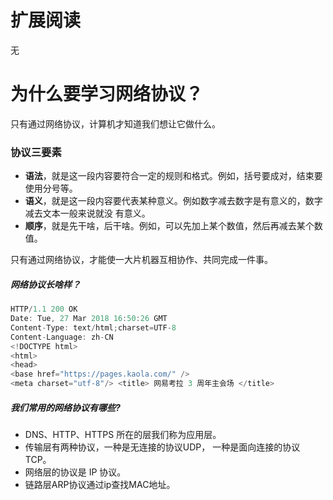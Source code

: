 # 扩展阅读
无


# 为什么要学习网络协议？
只有通过网络协议，计算机才知道我们想让它做什么。

### 协议三要素

* **语法**，就是这一段内容要符合一定的规则和格式。例如，括号要成对，结束要使用分号等。
* **语义**，就是这一段内容要代表某种意义。例如数字减去数字是有意义的，数字减去文本一般来说就没
 有意义。
* **顺序**，就是先干啥，后干啥。例如，可以先加上某个数值，然后再减去某个数值。

只有通过网络协议，才能使一大片机器互相协作、共同完成一件事。

##### 网络协议长啥样？

```swift
HTTP/1.1 200 OK
Date: Tue, 27 Mar 2018 16:50:26 GMT
Content-Type: text/html;charset=UTF-8
Content-Language: zh-CN
<!DOCTYPE html>
<html>
<head>
<base href="https://pages.kaola.com/" />
<meta charset="utf-8"/> <title> 网易考拉 3 周年主会场 </title>
```

##### 我们常用的网络协议有哪些?

* DNS、HTTP、HTTPS 所在的层我们称为应用层。
* 传输层有两种协议，一种是无连接的协议UDP， 一种是面向连接的协议TCP。
* 网络层的协议是 IP 协议。
* 链路层ARP协议通过ip查找MAC地址。

